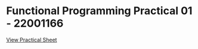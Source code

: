 <h1>Functional Programming Practical 01 - 22001166</h1>
<p><a href="https://ugvle.ucsc.cmb.ac.lk/pluginfile.php?file=%2F1992%2Fmod_resource%2Fcontent%2F1%2FPractical%2001.pdf">View Practical Sheet</a></p>
